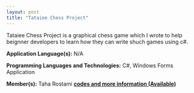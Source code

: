 ```yaml
---
layout: post
title: "Tataiee Chess Project"
---
```


Tataiee Chess Project is a graphical chess game which I wrote to help beignner developers to learn how they can write shuch games using c#.

**Application Language(s):** N/A

**Programming Languages and Technologies:** C#, Windows Forms Application

**Member(s):** Taha Rostami
**[codes and more information (Available)](https://github.com/TahaRostami/Toy_Projects/tree/main/Tataiee.ChessProject)**